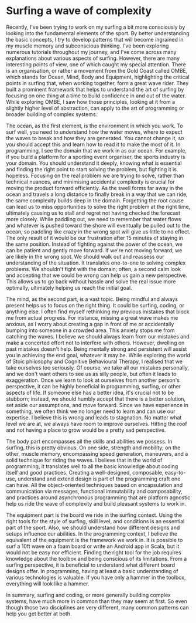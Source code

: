 # Surfing a wave of complexity

Recently, I've been trying to work on my surfing a bit more consciously by looking into the fundamental elements of the sport. By better understanding the basic concepts, I try to develop patterns that will become ingrained in my muscle memory and subconscious thinking. I've been exploring numerous tutorials throughout my journey, and I've come across many explanations about various aspects of surfing. However, there are many interesting points of view, one of which caught my special attention. There is an organisation, or rather a movement from the Gold Coast called OMBE, which stands for Ocean, Mind, Body and Equipment, highlighting the critical points in surfing that, when working together, form a great wave rider. They built a prominent framework that helps to understand the art of surfing by focusing on one thing at a time to build confidence in and out of the water. While exploring OMBE, I saw how those principles, looking at it from a slightly higher level of abstraction, can apply to the art of programming or broader building of complex systems.

The ocean, as the first element, is the environment in which you work. To surf well, you need to understand how the water moves, where to expect the waves to break and how they are generated. You cannot change it, so you should accept this and learn how to read it to make the most of it. In programming, I see the domain that we work in as our ocean. For example, if you build a platform for a sporting event organiser, the sports industry is your domain. You should understand it deeply, knowing what is essential and finding the right point to start solving the problem, but fighting it is hopeless. Focusing on the real problem we are trying to solve, rather than technical nuances, and minimising accidental complexity is crucial for moving the product forward efficiently. As the swell forms far away in the ocean and travels a long distance to finally break in a way that we can ride, the same complexity builds deep in the domain. Forgetting the root cause can lead us to miss opportunities to solve the right problem at the right time, ultimately causing us to stall and regret not having checked the forecast more closely. While paddling out, we need to remember that water flows and whatever is pushed toward the shore will eventually be pulled out to the ocean, so paddling like crazy in the wrong spot will give us little to no effect. The only result of it would be our frustration after 15 minutes of staying in the same position. Instead of fighting against the power of the ocean, we can be patient and gently move forward. If we're not moving forward, we are likely in the wrong spot. We should walk out and reassess our understanding of the situation. It translates one-to-one to solving complex problems. We shouldn't fight with the domain; often, a second calm look and accepting that we could be wrong can help us gain a new perspective. This allows us to go back without hassle and solve the real issue more optimally, ultimately helping us reach the initial goal.

The mind, as the second part, is a vast topic. Being mindful and always present helps us to focus on the right thing. It could be surfing, coding, or anything else. I often find myself rethinking my previous mistakes that block me from actual progress. For instance, missing a great wave makes me anxious, as I worry about creating a gap in front of me or accidentally bumping into someone in a crowded area. This anxiety stops me from catching the waves. I believe we should always learn from our mistakes and make a concerted effort not to interfere with others. However, dwelling on past mistakes doesn't help. Being mentally strong and persistent will assist you in achieving the end goal, whatever it may be. While exploring the world of Stoic philosophy and Cognitive Behavioural Therapy, I realised that we take ourselves too seriously. Of course, we take all our mistakes personally, and we don't want others to see us as silly people, but often it leads to exaggeration. Once we learn to look at ourselves from another person's perspective, it can be highly beneficial in programming, surfing, or other aspects of life. If someone else has a better idea, it's crucial not to be stubborn; instead, we should humbly accept that there is a better solution, set aside our assumptions, and move forward. Since we have experience in something, we often think we no longer need to learn and can use our expertise. I believe this is wrong and leads to stagnation. No matter what level we are at, we always have room to improve ourselves. Hitting the roof and not having a place to grow would be a pretty sad perspective.

The body part encompasses all the skills and abilities we possess. In surfing, this is pretty obvious. On one side, strength and mobility; on the other, muscle memory, encompassing speed generation, maneuvers, and a solid technique for riding the waves. I believe that in the world of programming, it translates well to all the basic knowledge about coding itself and good practices. Creating a well-designed, composable, easy-to-use, understand and extend design is part of the programming craft one can have. All the object-oriented techniques based on encapsulation and communication via messages, functional immutability and composability, and practices around asynchronous programming that are platform agnostic help us ride the wave of complexity and build pleasant systems to work in.

The equipment part is the board we ride in the surfing context. Using the right tools for the style of surfing, skill level, and conditions is an essential part of the sport. Also, we should understand how different designs and setups influence our abilities. In the programming context, I believe the equivalent of the equipment is the framework we work in. It is possible to surf a 10ft wave on a foam board or write an Android app in Scala, but it would not be easy nor efficient. Finding the right tool for the job requires knowledge about the toolbox and being conscious of its limitations. From a surfing perspective, it is beneficial to understand what different board designs offer. In programming, having at least a basic understanding of various technologies is valuable. If you have only a hammer in the toolbox, everything will look like a hammer.

In summary, surfing and coding, or more generally building complex systems, have much more in common than they may seem at first. So even though those two disciplines are very different, many common patterns can help you get better at both.

